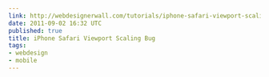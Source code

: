 ```yaml
---
link: http://webdesignerwall.com/tutorials/iphone-safari-viewport-scaling-bug
date: 2011-09-02 16:32 UTC
published: true
title: iPhone Safari Viewport Scaling Bug
tags:
- webdesign
- mobile
---
```



